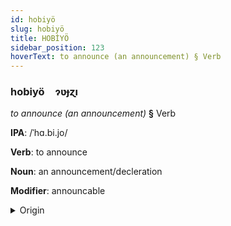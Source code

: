 ```yaml
---
id: hobiyö
slug: hobiyö
title: HOBİYÖ
sidebar_position: 123
hoverText: to announce (an announcement) § Verb
---
```


### hobiyö&emsp;<span kind="abugida">ɂʋɟɀı</span>

*to announce (an announcement)* **§** Verb

**IPA**: /ˈhɑ.bi.jo/

**Verb**: to announce

**Noun**: an announcement/decleration

**Modifier**: announcable

<details>
    <summary>Origin</summary>
    Japanese 発表 happyō [ha̠p̚ʲpʲo̞ː]<br/>
    <em>Japonic Language Family</em>
</details>